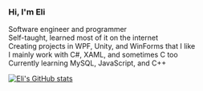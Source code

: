 ### Hi, I'm Eli

Software engineer and programmer  
Self-taught, learned most of it on the internet  
Creating projects in WPF, Unity, and WinForms that I like  
I mainly work with C#, XAML, and sometimes C too  
Currently learning MySQL, JavaScript, and C++

[![Eli's GitHub stats](https://github-readme-stats.vercel.app/api?username=Eli-Zaib)](https://github.com/Eli-Zaib/github-readme-stats)

